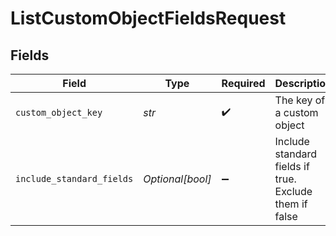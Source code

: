 # ListCustomObjectFieldsRequest


## Fields

| Field                                                  | Type                                                   | Required                                               | Description                                            | Example                                                |
| ------------------------------------------------------ | ------------------------------------------------------ | ------------------------------------------------------ | ------------------------------------------------------ | ------------------------------------------------------ |
| `custom_object_key`                                    | *str*                                                  | :heavy_check_mark:                                     | The key of a custom object                             | car                                                    |
| `include_standard_fields`                              | *Optional[bool]*                                       | :heavy_minus_sign:                                     | Include standard fields if true. Exclude them if false | true                                                   |